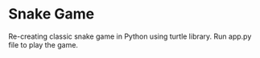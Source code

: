 # Snake Game
Re-creating classic snake game in Python using turtle library.
Run app.py file to play the game.

